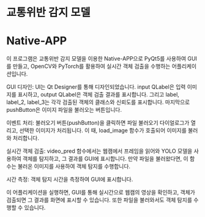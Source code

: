 # 교통위반 감지 모델
# Native-APP

이 프로그램은 교통위반 감지 모델을 이용한 Native-APP으로 PyQt5를 사용하여 GUI를 만들고, OpenCV와 PyTorch를 활용하여 실시간 객체 검출을 수행하는 어플리케이션입니다.

GUI 디자인: UI는 Qt Designer를 통해 디자인되었습니다. input QLabel은 입력 이미지를 표시하고, output QLabel은 객체 검출 결과를 표시합니다. 그리고 label, label_2, label_3는 각각 검출된 객체의 클래스와 신뢰도를 표시합니다. 마지막으로 pushButton은 이미지 파일을 불러오는 버튼입니다.

이벤트 처리: 불러오기 버튼(pushButton)을 클릭하면 파일 불러오기 다이얼로그가 열리고, 선택한 이미지가 처리됩니다. 이 때, load_image 함수가 호출되어 이미지를 불러와 처리합니다.

실시간 객체 검출: video_pred 함수에서는 웹캠에서 프레임을 읽어와 YOLO 모델을 사용하여 객체를 탐지하고, 그 결과를 GUI에 표시합니다. 만약 파일을 불러왔다면, 이 함수는 불러온 이미지를 사용하여 객체 탐지를 수행합니다.

시간 측정: 객체 탐지 시간을 측정하여 GUI에 표시합니다.

이 어플리케이션을 실행하면, GUI를 통해 실시간으로 웹캠의 영상을 확인하고, 객체가 검출되면 그 결과를 화면에 표시할 수 있습니다. 또한 파일을 불러와서도 객체 탐지를 수행할 수 있습니다.
